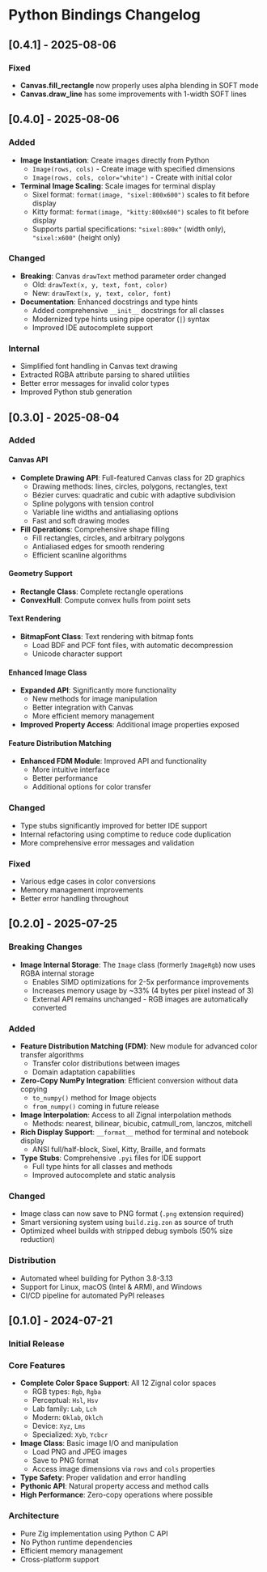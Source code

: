 # Python Bindings Changelog

## [0.4.1] - 2025-08-06

### Fixed
- **Canvas.fill_rectangle** now properly uses alpha blending in SOFT mode
- **Canvas.draw_line** has some improvements with 1-width SOFT lines

## [0.4.0] - 2025-08-06

### Added
- **Image Instantiation**: Create images directly from Python
  - `Image(rows, cols)` - Create image with specified dimensions
  - `Image(rows, cols, color="white")` - Create with initial color
- **Terminal Image Scaling**: Scale images for terminal display
  - Sixel format: `format(image, "sixel:800x600")` scales to fit before display
  - Kitty format: `format(image, "kitty:800x600")` scales to fit before display
  - Supports partial specifications: `"sixel:800x"` (width only), `"sixel:x600"` (height only)

### Changed
- **Breaking**: Canvas `drawText` method parameter order changed
  - Old: `drawText(x, y, text, font, color)`
  - New: `drawText(x, y, text, color, font)`
- **Documentation**: Enhanced docstrings and type hints
  - Added comprehensive `__init__` docstrings for all classes
  - Modernized type hints using pipe operator (`|`) syntax
  - Improved IDE autocomplete support

### Internal
- Simplified font handling in Canvas text drawing
- Extracted RGBA attribute parsing to shared utilities
- Better error messages for invalid color types
- Improved Python stub generation

## [0.3.0] - 2025-08-04

### Added

#### Canvas API
- **Complete Drawing API**: Full-featured Canvas class for 2D graphics
  - Drawing methods: lines, circles, polygons, rectangles, text
  - Bézier curves: quadratic and cubic with adaptive subdivision
  - Spline polygons with tension control
  - Variable line widths and antialiasing options
  - Fast and soft drawing modes
- **Fill Operations**: Comprehensive shape filling
  - Fill rectangles, circles, and arbitrary polygons
  - Antialiased edges for smooth rendering
  - Efficient scanline algorithms

#### Geometry Support
- **Rectangle Class**: Complete rectangle operations
- **ConvexHull**: Compute convex hulls from point sets

#### Text Rendering
- **BitmapFont Class**: Text rendering with bitmap fonts
  - Load BDF and PCF font files, with automatic decompression
  - Unicode character support

#### Enhanced Image Class
- **Expanded API**: Significantly more functionality
  - New methods for image manipulation
  - Better integration with Canvas
  - More efficient memory management
- **Improved Property Access**: Additional image properties exposed

#### Feature Distribution Matching
- **Enhanced FDM Module**: Improved API and functionality
  - More intuitive interface
  - Better performance
  - Additional options for color transfer

### Changed
- Type stubs significantly improved for better IDE support
- Internal refactoring using comptime to reduce code duplication
- More comprehensive error messages and validation

### Fixed
- Various edge cases in color conversions
- Memory management improvements
- Better error handling throughout

## [0.2.0] - 2025-07-25

### Breaking Changes
- **Image Internal Storage**: The `Image` class (formerly `ImageRgb`) now uses RGBA internal storage
  - Enables SIMD optimizations for 2-5x performance improvements
  - Increases memory usage by ~33% (4 bytes per pixel instead of 3)
  - External API remains unchanged - RGB images are automatically converted

### Added
- **Feature Distribution Matching (FDM)**: New module for advanced color transfer algorithms
  - Transfer color distributions between images
  - Domain adaptation capabilities
- **Zero-Copy NumPy Integration**: Efficient conversion without data copying
  - `to_numpy()` method for Image objects
  - `from_numpy()` coming in future release
- **Image Interpolation**: Access to all Zignal interpolation methods
  - Methods: nearest, bilinear, bicubic, catmull_rom, lanczos, mitchell
- **Rich Display Support**: `__format__` method for terminal and notebook display
  - ANSI full/half-block, Sixel, Kitty, Braille, and formats
- **Type Stubs**: Comprehensive `.pyi` files for IDE support
  - Full type hints for all classes and methods
  - Improved autocomplete and static analysis

### Changed
- Image class can now save to PNG format (`.png` extension required)
- Smart versioning system using `build.zig.zon` as source of truth
- Optimized wheel builds with stripped debug symbols (50% size reduction)

### Distribution
- Automated wheel building for Python 3.8-3.13
- Support for Linux, macOS (Intel & ARM), and Windows
- CI/CD pipeline for automated PyPI releases

## [0.1.0] - 2024-07-21

### Initial Release

### Core Features
- **Complete Color Space Support**: All 12 Zignal color spaces
  - RGB types: `Rgb`, `Rgba`
  - Perceptual: `Hsl`, `Hsv`
  - Lab family: `Lab`, `Lch`
  - Modern: `Oklab`, `Oklch`
  - Device: `Xyz`, `Lms`
  - Specialized: `Xyb`, `Ycbcr`
- **Image Class**: Basic image I/O and manipulation
  - Load PNG and JPEG images
  - Save to PNG format
  - Access image dimensions via `rows` and `cols` properties
- **Type Safety**: Proper validation and error handling
- **Pythonic API**: Natural property access and method calls
- **High Performance**: Zero-copy operations where possible

### Architecture
- Pure Zig implementation using Python C API
- No Python runtime dependencies
- Efficient memory management
- Cross-platform support
